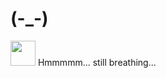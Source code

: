 # (-_-)
<img src="https://c.tenor.com/lVIuYsJXHzEAAAAd/spongebob-dancing.gif" width="40" height="40" />
Hmmmmm... still breathing...
